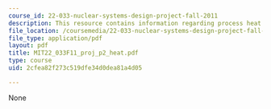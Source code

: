 ```yaml
---
course_id: 22-033-nuclear-systems-design-project-fall-2011
description: This resource contains information regarding process heat progress report.
file_location: /coursemedia/22-033-nuclear-systems-design-project-fall-2011/2cfea82f273c519dfe34d0dea81a4d05_MIT22_033F11_proj_p2_heat.pdf
file_type: application/pdf
layout: pdf
title: MIT22_033F11_proj_p2_heat.pdf
type: course
uid: 2cfea82f273c519dfe34d0dea81a4d05

---
```

None